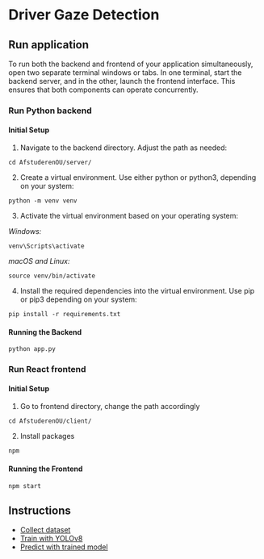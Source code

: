 # Driver Gaze Detection

## Run application

To run both the backend and frontend of your application simultaneously, open two separate terminal windows or tabs. In one terminal, start the backend server, and in the other, launch the frontend interface. This ensures that both components can operate concurrently.

### Run Python backend

#### Initial Setup

1. Navigate to the backend directory. Adjust the path as needed:

```
cd AfstuderenOU/server/
```

2. Create a virtual environment. Use either python or python3, depending on your system:

```
python -m venv venv
```

3. Activate the virtual environment based on your operating system:

_Windows:_

```
venv\Scripts\activate
```

_macOS and Linux:_

```
source venv/bin/activate
```

4. Install the required dependencies into the virtual environment. Use pip or pip3 depending on your system:

```
pip install -r requirements.txt
```

#### Running the Backend

```
python app.py
```

### Run React frontend

#### Initial Setup

1. Go to frontend directory, change the path accordingly

```
cd AfstuderenOU/client/
```

2. Install packages

```
npm
```

#### Running the Frontend

```
npm start
```

## Instructions

- [Collect dataset](./documentation/COLLECTDATASET.md)
- [Train with YOLOv8](./documentation/TRAIN.md)
- [Predict with trained model](./documentation/PREDICT.md)
